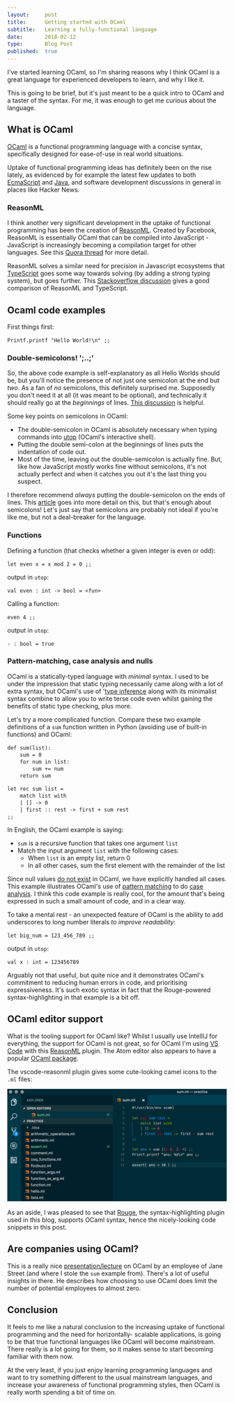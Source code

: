 ```yaml
---
layout:     post
title:      Getting started with OCaml
subtitle:   Learning a fully-functional language
date:       2018-02-12
type:       Blog Post
published:  true
---
```


I've started learning OCaml, so I'm sharing reasons why I think OCaml is a great language for experienced developers
to learn, and why I like it.

This is going to be brief, but it's just meant to be a quick intro to OCaml and a taster of the syntax. For me, it was
enough to get me curious about the language.

## What is OCaml
[OCaml](https://ocaml.org) is a functional programming language with a concise syntax, specifically designed for ease-of-use in real world
situations.

Uptake of functional programming ideas has definitely been on the rise lately, as evidenced by for example the latest few updates
to both [EcmaScript](http://es6-features.org/#Constants) and [Java](http://www.oracle.com/technetwork/java/javase/8-whats-new-2157071.html),
and software development discussions in general in places like Hacker News.

### ReasonML
I think another very significant development in the uptake of functional programming has been the creation of
[ReasonML](https://reasonml.github.io). Created by Facebook, ReasonML is essentially OCaml that can be compiled into
JavaScript - JavaScript is increasingly becoming a compilation target for other languages. See this [Quora thread](https://www.quora.com/What-is-ReasonML)
for more detail.

ReasonML solves a similar need for precision in Javascript ecosystems that [TypeScript](https://www.typescriptlang.org) goes some way towards solving (by adding a strong
 typing system), but goes further. This [Stackoverflow discussion](https://stackoverflow.com/questions/46147250/reasonml-vs-typescript)
 gives a good comparison of ReasonML and TypeScript.

## Ocaml code examples
First things first:

<pre><code class="ocaml">Printf.printf "Hello World!\n" ;;</code></pre>

### Double-semicolons! ';..;'
So, the above code example is self-explanatory as all Hello Worlds should be, but you'll notice the presence of not just one semicolon at the end
but *two*. As a fan of *no* semicolons, this definitely surprised me. Supposedly you don't need it at all (it was meant to
be optional), and technically
it should really go at the *beginnings* of lines. [This discussion](https://discuss.ocaml.org/t/double-semicolon-peculiarity/1261)
is helpful.

Some key points on semicolons in OCaml:

* The double-semicolon in OCaml is absolutely necessary when typing commands into
  [utop](https://opam.ocaml.org/blog/about-utop/) (OCaml's interactive shell).
* Putting the double semi-colon at the beginnings of lines puts the indentation of code out.
* Most of the time, leaving
out the double-semicolon is actually fine. But, like how JavaScript *mostly* works fine without semicolons, it's not
actually perfect and when it catches you out it's the last thing you suspect.

I therefore recommend *always* putting the
double-semicolon on the ends of lines. This [article](https://caml.inria.fr/pub/docs/tutorial-camlp4/tutorial005.html)
goes into more detail on this, but that's enough about semicolons! Let's just say that semicolons are probably not ideal
if you're like me, but not a deal-breaker for the language.


### Functions
Defining a function (that checks whether a given integer is even or odd):
<pre><code class="ocaml">let even x = x mod 2 = 0 ;;</code></pre>

output in `utop`:

```plaintext
val even : int -> bool = <fun>
```


Calling a function:
<pre><code class="ocaml">even 4 ;;</code></pre>

output in `utop`:

```plaintext
- : bool = true
```


### Pattern-matching, case analysis and nulls
OCaml is a statically-typed language with *minimal* syntax. I used to be under the impression that static typing
necessarily came along with a lot of extra syntax, but OCaml's use of '[type inference](https://en.wikipedia.org/wiki/Type_inference)
along with its minimalist syntax combine to allow you to write terse code even whilst gaining the benefits of static type
checking, plus more.

Let's try a more complicated function. Compare these two example definitions of a `sum` function written in Python
(avoiding use of built-in functions) and OCaml:

<pre><code class="python">def sum(list):
    sum = 0
    for num in list:
        sum += num
    return sum
</code></pre>

<pre><code class="ocaml">let rec sum list =
    match list with
    | [] -> 0
    | first :: rest -> first + sum rest
;;
</code></pre>

In English, the OCaml example is saying:

*  `sum` is a recursive function that takes one argument `list`
*  Match the input argument `list` with the following cases:
    *  When `list` is an empty list, return 0
    *  In all other cases, sum the first element with the remainder of the list

Since null values [do not exist](https://ocaml.org/learn/tutorials/null_pointers_asserts_and_warnings.html) in OCaml,
we have explicitly handled all cases. This example illustrates OCaml's use of
[pattern matching](https://en.wikipedia.org/wiki/Pattern_matching)
to do [case analysis](http://www2.lib.uchicago.edu/keith/ocaml-class/pattern-matching.html). I think this code example is
really cool, for the amount that's being expressed in such a small amount of code, and in a clear way.

To take a mental rest - an unexpected feature of OCaml is the ability to add underscores to long number literals
*to improve readability*:

<pre><code class="ocaml">let big_num = 123_456_789 ;;</code></pre>

output in `utop`:

```plaintext
val x : int = 123456789
```

Arguably not that useful, but quite nice and it demonstrates OCaml's commitment to reducing human errors in code, and
prioritising expressiveness. It's such exotic syntax in fact that the Rouge-powered syntax-highlighting in that example
is a bit off.

## OCaml editor support
What is the tooling support for OCaml like? Whilst I usually use IntellIJ for everything, the support for OCaml is not
great, so for OCaml I'm using [VS Code](https://code.visualstudio.com) with this [ReasonML](https://github.com/reasonml-editor/vscode-reasonml)
 plugin. The Atom editor also appears to have a popular [OCaml package](https://atom.io/packages/language-ocaml).

The vscode-reasonml plugin gives some cute-looking camel icons to the `.ml` files:

<img src="/img/vscode_ocaml.png"></img>

As an aside, I was pleased to see that [Rouge](https://github.com/jneen/rouge), the syntax-highlighting plugin used in this blog,
supports OCaml syntax, hence the nicely-looking code snippets in this post.

## Are companies using OCaml?
This is a really nice [presentation/lecture](https://www.youtube.com/watch?v=v1CmGbOGb2I) on OCaml by an employee of Jane Street
(and where I stole the `sum` example from). There's a lot of useful insights in there. He describes how choosing to use OCaml does limit the number of potential
employees to almost zero.


## Conclusion
It feels to me like a natural conclusion to the increasing uptake of functional programming and the need for horizontally-
scalable applications, is going to be that true functional languages like OCaml will become mainstream. There really is
a lot going for them, so it makes sense to start becoming familiar with them now.

At the very least, if you just enjoy learning programming languages and want to try something different to the usual
mainstream languages, and increase your awareness of functional programming styles, then OCaml is really worth spending
a bit of time on.